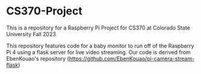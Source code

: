 # CS370-Project
This is a repository for a Raspberry Pi Project for CS370 at Colorado State University Fall 2023

This repository features code for a baby monitor to run off of the Raspberry Pi 4 using a flask server for live video streaming.
Our code is derived from EbenKouao's repository (https://github.com/EbenKouao/pi-camera-stream-flask)
